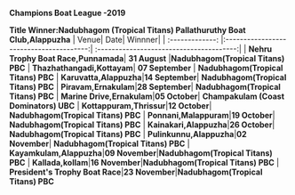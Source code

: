 **Champions Boat League -2019**

**Title Winner:Nadubhagom (Tropical Titans)  Pallathuruthy Boat Club,Alappuzha**
| Venue| Date| Winnner|
| :-------------: |:---------------------------------------:| :---------------------------------------:|
| **Nehru Trophy Boat Race,Punnamada**|  **31 August**        |**Nadubhagom(Tropical Titans) PBC**
| **Thazhathangadi,Kottayam**|    **07 September**        | **Nadubhagom(Tropical Titans) PBC**
| **Karuvatta,Alappuzha**|**14 September**|  **Nadubhagom(Tropical Titans) PBC**
| **Piravam,Ernakulam**|**28 September**|  **Nadubhagom(Tropical Titans) PBC**
| **Marine Drive,Ernakulam**|**05 October**| **Champakulam (Coast Dominators) UBC**
| **Kottappuram,Thrissur**|**12 October**| **Nadubhagom(Tropical Titans) PBC** 
| **Ponnani,Malappuram**|**19 October**| **Nadubhagom(Tropical Titans) PBC**
| **Kainakari,Alappuzha**|**26 October**|  **Nadubhagom(Tropical Titans) PBC**
| **Pulinkunnu,Alappuzha**|**02 November**|  **Nadubhagom(Tropical Titans) PBC**
| **Kayamkulam,Alappuzha**|**09 November**|**Nadubhagom(Tropical Titans) PBC**
| **Kallada,kollam**|**16 November**|**Nadubhagom(Tropical Titans) PBC**
| **President's Trophy Boat Race**|**23 November**|**Nadubhagom(Tropical Titans) PBC**


